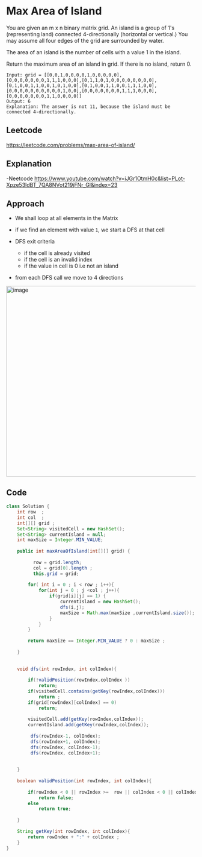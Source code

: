 # Max Area of Island
You are given an m x n binary matrix grid. An island is a group of 1's (representing land) connected 4-directionally (horizontal or vertical.) You may assume all four edges of the grid are surrounded by water.

The area of an island is the number of cells with a value 1 in the island.

Return the maximum area of an island in grid. If there is no island, return 0.

````
Input: grid = [[0,0,1,0,0,0,0,1,0,0,0,0,0],[0,0,0,0,0,0,0,1,1,1,0,0,0],[0,1,1,0,1,0,0,0,0,0,0,0,0],[0,1,0,0,1,1,0,0,1,0,1,0,0],[0,1,0,0,1,1,0,0,1,1,1,0,0],[0,0,0,0,0,0,0,0,0,0,1,0,0],[0,0,0,0,0,0,0,1,1,1,0,0,0],[0,0,0,0,0,0,0,1,1,0,0,0,0]]
Output: 6
Explanation: The answer is not 11, because the island must be connected 4-directionally.
````

## Leetcode
https://leetcode.com/problems/max-area-of-island/
## Explanation 
-Neetcode https://www.youtube.com/watch?v=iJGr1OtmH0c&list=PLot-Xpze53ldBT_7QA8NVot219jFNr_GI&index=23

## Approach 
- We shall loop at all elements in the Matrix 
- if we find an element with value `1`, we start a DFS at that cell 


- DFS exit criteria
  - if the cell is already visited 
  - if the cell is an invalid index 
  - if the value in cell is 0 i.e not an island 
- from each DFS call we move to 4 directions   
<img width="506" alt="image" src="https://user-images.githubusercontent.com/8110582/196040654-f1870e11-d2ae-4da5-801a-8804313743df.png">

## Code
````java
class Solution {
    int row  ;
    int col  ;
    int[][] grid ;
    Set<String> visitedCell = new HashSet();
    Set<String> currentIsland = null;
    int maxSize = Integer.MIN_VALUE;
    
    public int maxAreaOfIsland(int[][] grid) {
        
          row = grid.length;
          col = grid[0].length ;
          this.grid = grid;
        
        for( int i = 0 ; i < row ; i++){
            for(int j = 0 ; j <col ; j++){
                if(grid[i][j] == 1) {
                    currentIsland = new HashSet();
                    dfs(i,j);
                    maxSize = Math.max(maxSize ,currentIsland.size());
                }
            }
        }
        
        return maxSize == Integer.MIN_VALUE ? 0 : maxSize ;
        
    }
    
    
    void dfs(int rowIndex, int colIndex){
        
        if(!validPosition(rowIndex,colIndex ))
            return; 
        if(visitedCell.contains(getKey(rowIndex,colIndex)))
            return ;
        if(grid[rowIndex][colIndex] == 0)
            return;
        
        visitedCell.add(getKey(rowIndex,colIndex));
        currentIsland.add(getKey(rowIndex,colIndex));
        
         dfs(rowIndex-1, colIndex);
         dfs(rowIndex+1, colIndex);
         dfs(rowIndex, colIndex-1);
         dfs(rowIndex, colIndex+1);
        
        
    }
    
    boolean validPosition(int rowIndex, int colIndex){
        
        if(rowIndex < 0 || rowIndex >=  row || colIndex < 0 || colIndex>= col)
            return false;
        else
            return true;
        
    }
    
    String getKey(int rowIndex, int colIndex){
        return rowIndex + ":" + colIndex ;
    }
}
````
